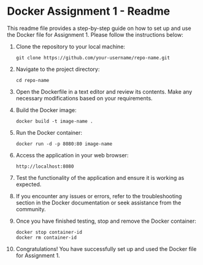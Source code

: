 # Docker Assignment 1 - Readme

This readme file provides a step-by-step guide on how to set up and use the Docker file for Assignment 1. Please follow the instructions below:

1. Clone the repository to your local machine:
    ```
    git clone https://github.com/your-username/repo-name.git
    ```

2. Navigate to the project directory:
    ```
    cd repo-name
    ```

3. Open the Dockerfile in a text editor and review its contents. Make any necessary modifications based on your requirements.

4. Build the Docker image:
    ```
    docker build -t image-name .
    ```

5. Run the Docker container:
    ```
    docker run -d -p 8080:80 image-name
    ```

6. Access the application in your web browser:
    ```
    http://localhost:8080
    ```

7. Test the functionality of the application and ensure it is working as expected.

8. If you encounter any issues or errors, refer to the troubleshooting section in the Docker documentation or seek assistance from the community.

9. Once you have finished testing, stop and remove the Docker container:
    ```
    docker stop container-id
    docker rm container-id
    ```

10. Congratulations! You have successfully set up and used the Docker file for Assignment 1.
